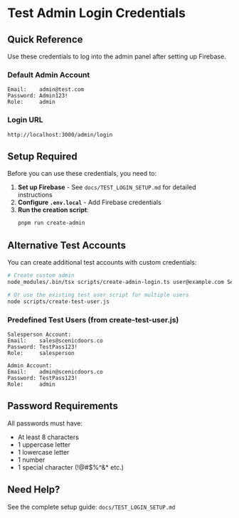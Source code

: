 # Test Admin Login Credentials

## Quick Reference

Use these credentials to log into the admin panel after setting up Firebase.

### Default Admin Account

```
Email:    admin@test.com
Password: Admin123!
Role:     admin
```

### Login URL

```
http://localhost:3000/admin/login
```

## Setup Required

Before you can use these credentials, you need to:

1. **Set up Firebase** - See `docs/TEST_LOGIN_SETUP.md` for detailed instructions
2. **Configure `.env.local`** - Add Firebase credentials
3. **Run the creation script**:
   ```bash
   pnpm run create-admin
   ```

## Alternative Test Accounts

You can create additional test accounts with custom credentials:

```bash
# Create custom admin
node_modules/.bin/tsx scripts/create-admin-login.ts user@example.com SecurePass123! "User Name" "555-0000"

# Or use the existing test user script for multiple users
node scripts/create-test-user.js
```

### Predefined Test Users (from create-test-user.js)

```
Salesperson Account:
Email:    sales@scenicdoors.co
Password: TestPass123!
Role:     salesperson

Admin Account:
Email:    admin@scenicdoors.co
Password: TestPass123!
Role:     admin
```

## Password Requirements

All passwords must have:
- At least 8 characters
- 1 uppercase letter
- 1 lowercase letter
- 1 number
- 1 special character (!@#$%^&* etc.)

## Need Help?

See the complete setup guide: `docs/TEST_LOGIN_SETUP.md`
